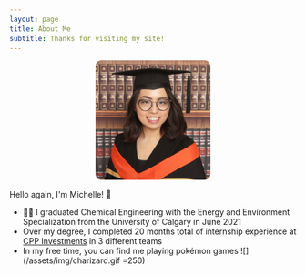 ```yaml
---
layout: page
title: About Me
subtitle: Thanks for visiting my site!
---
```

<p align="center">
<img style="width:40%; border-radius: 5%;" src="/assets/img/michelle.jpg">
</p>

Hello again, I'm Michelle! 👋

- 👩‍🔬 I graduated Chemical Engineering with the Energy and Environment Specialization from the University of Calgary in June 2021
- Over my degree, I completed 20 months total of internship experience at [CPP Investments](https://www.cppinvestments.com/) in 3 different teams
- In my free time, you can find me playing pokémon games ![](/assets/img/charizard.gif =250)
